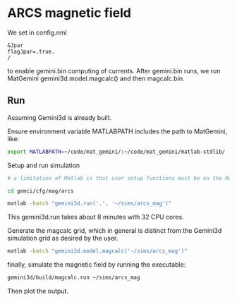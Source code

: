 # ARCS magnetic field

We set in config.nml

```
&Jpar
flagJpar=.true.
/
```

to enable gemini.bin computing of currents. After gemini.bin runs, we run MatGemini gemini3d.model.magcalc() and then magcalc.bin.

## Run

Assuming Gemini3d is already built.

Ensure environment variable MATLABPATH includes the path to MatGemini, like:

```sh
export MATLABPATH=~/code/mat_gemini/:~/code/mat_gemini/matlab-stdlib/
```

Setup and run simulation

```sh
# a limitation of Matlab is that user setup functions must be on the Matlab path or current working directory

cd gemci/cfg/mag/arcs

matlab -batch "gemini3d.run('.', '~/sims/arcs_mag')"
```

This gemini3d.run takes about 8 minutes with 32 CPU cores.

Generate the magcalc grid, which in general is distinct from the Gemini3d simulation grid as desired by the user.

```sh
matlab -batch "gemini3d.model.magcalc('~/sims/arcs_mag')"
```

finally, simulate the magnetic field by running the executable:

```sh
gemini3d/build/magcalc.run ~/sims/arcs_mag
```

Then plot the output.
